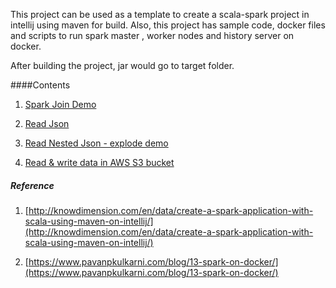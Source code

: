 This project can be used as a template to create a scala-spark project in intellij using maven for build.
Also, this project has sample code, docker files and scripts to run spark master , worker nodes and history server on docker.

After building the project, jar would go to target folder.

####Contents

1. [Spark Join Demo](https://github.com/BParesh89/spark-playground/blob/master/src/main/scala/org/example/sparkdemo.scala)

2. [Read Json](https://github.com/BParesh89/spark-playground/blob/master/src/main/scala/org/example/readjson.scala)

3. [Read Nested Json - explode demo](https://github.com/BParesh89/spark-playground/blob/master/src/main/scala/org/example/readnestedjson.scala)

4. [Read & write data in AWS S3 bucket](https://github.com/BParesh89/spark-playground/blob/master/src/main/scala/org/example/s3sparkdemo.scala)


##### Reference
1. [http://knowdimension.com/en/data/create-a-spark-application-with-scala-using-maven-on-intellij/](http://knowdimension.com/en/data/create-a-spark-application-with-scala-using-maven-on-intellij/)

2. [https://www.pavanpkulkarni.com/blog/13-spark-on-docker/](https://www.pavanpkulkarni.com/blog/13-spark-on-docker/)
